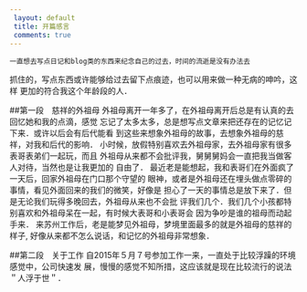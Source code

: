 ```yaml
---
 layout: default
 title: 开篇感言 
 comments: true
---
```



	一直想去写点日记和blog类的东西来纪念自己的过去，时间的流逝是没有办法去
抓住的，写点东西或许能够给过去留下点痕迹，也可以用来做一种无病的呻吟，这样
更加的符合我这个年龄段的人．


##第一段　慈祥的外祖母
	外祖母离开一年多了，在外祖母离开后总是有认真的去回忆她和我的点滴，感觉
忘记了太多太多，总是想写点文章来把还存在的记忆记下来．或许以后会有后代能看
到这些来想象外祖母的故事，去想象外祖母的慈祥，对我和后代的影响．
	小时候，放假特别喜欢去外祖母家，去外祖母家有很多表哥表弟们一起玩，而且
外祖母从来都不会批评我，舅舅舅妈会一直把我当做客人对待，当然也是让我更加的
自由了．
	最近老是能想起，我和表哥们在外面疯了一天后，回家外祖母在门口那个守望的
眼神，或者是外祖母还在埋头做点零碎的事情，看见外面回来的我们的微笑，好像是
担心了一天的事情总是放下来了．但是无论我们玩得多晚回去，外祖母从来也不会批
评我们几个．我们几个小孩都特别喜欢和外祖母呆在一起，有时候大表哥和小表哥会
因为争吵是谁的祖母而动起手来．
	来苏州工作后，老是能梦见外祖母，梦境里面最多的就是外祖母的慈祥的样子,
好像从来都不怎么说话，和记忆的外祖母非常想象．

##第二段　关于工作
	自2015年５月７号参加工作一来，一直处于比较浮躁的环境感觉中，公司快速发
展，慢慢的感觉不知所措，这应该就是现在比较流行的说法＂人浮于世＂．
